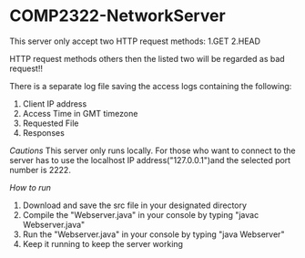 # COMP2322-NetworkServer
This server only accept two HTTP request methods:
1.GET
2.HEAD

HTTP request methods others then the listed two will be regarded as bad request!!

There is a separate log file saving the access logs containing the following:
1. Client IP address
2. Access Time in GMT timezone
3. Requested File
4. Responses


*Cautions*
This server only runs locally. For those who want to connect to the server has to use the localhost IP address("127.0.0.1")and the selected  port number is 2222.

*How to run*
1. Download and save the src file in your designated directory
2. Compile the "Webserver.java" in your console by typing "javac Webserver.java"
3. Run the "Webserver.java" in your console by typing "java Webserver"
4. Keep it running to keep the server working